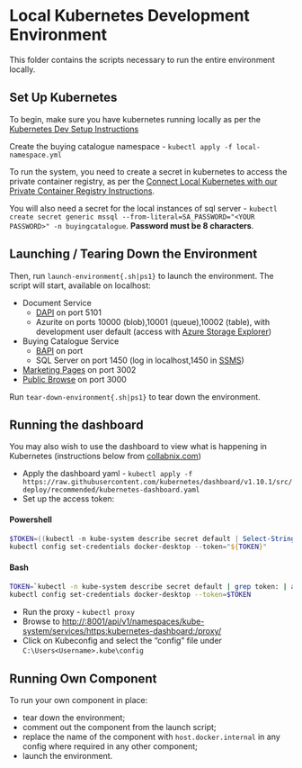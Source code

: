# Local Kubernetes Development Environment

This folder contains the scripts necessary to run the entire environment locally. 

## Set Up Kubernetes

To begin, make sure you have kubernetes running locally as per the [Kubernetes Dev Setup Instructions](../Docs/DevSetup/local-k8s-setup.md)

Create the buying catalogue namespace - `kubectl apply -f local-namespace.yml`

To run the system, you need to create a secret in kubernetes to access the private container registry, as per the [Connect Local Kubernetes with our Private Container Registry Instructions](../Docs/DevSetup/k8s-private-registry.md).

You will also need a secret for the local instances of sql server - `kubectl create secret generic mssql --from-literal=SA_PASSWORD="<YOUR PASSWORD>" -n buyingcatalogue`. **Password must be 8 characters**.

## Launching / Tearing Down the Environment

Then, run `launch-environment{.sh|ps1}` to launch the environment.
The script will start, available on localhost:
- Document Service
  - [DAPI](http://localhost:5101/swagger) on port 5101 
  - Azurite on ports 10000 (blob),10001 (queue),10002 (table), with development user default (access with [Azure Storage Explorer](https://azure.microsoft.com/en-gb/features/storage-explorer/))
- Buying Catalogue Service
  - [BAPI](http://localhost:5100/swagger) on port
  - SQL Server on port 1450 (log in localhost,1450 in [SSMS](https://docs.microsoft.com/en-us/sql/ssms/download-sql-server-management-studio-ssms?view=sql-server-ver15))
- [Marketing Pages](http://localhost:3002/supplier/solution/100000-001/preview) on port 3002
- [Public Browse](http://localhost:3000/) on port 3000

Run `tear-down-environment{.sh|ps1}` to tear down the environment.

## Running the dashboard

You may also wish to use the dashboard to view what is happening in Kubernetes (instructions below from [collabnix.com](https://collabnix.com/kubernetes-dashboard-on-docker-desktop-for-windows-2-0-0-3-in-2-minutes/))
- Apply the dashboard yaml - `kubectl apply -f https://raw.githubusercontent.com/kubernetes/dashboard/v1.10.1/src/deploy/recommended/kubernetes-dashboard.yaml`
- Set up the access token:
#### Powershell
```Powershell
$TOKEN=((kubectl -n kube-system describe secret default | Select-String "token:") -split " +")[1]
kubectl config set-credentials docker-desktop --token="${TOKEN}"
```
#### Bash
```bash
TOKEN=`kubectl -n kube-system describe secret default | grep token: | awk '{print $2}'`
kubectl config set-credentials docker-desktop --token=$TOKEN
```
- Run the proxy - `kubectl proxy`
- Browse to [http://:8001/api/v1/namespaces/kube-system/services/https:kubernetes-dashboard:/proxy/](http://:8001/api/v1/namespaces/kube-system/services/https:kubernetes-dashboard:/proxy/)
- Click on Kubeconfig and select the “config” file under `C:\Users<Username>.kube\config`

## Running Own Component

To run your own component in place:

- tear down the environment;
- comment out the component from the launch script;
- replace the name of the component with `host.docker.internal` in any config where required in any other component;
- launch the environment.